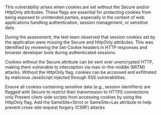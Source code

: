 This vulnerability arises when cookies are set without the Secure and/or HttpOnly attributes. These flags are essential for protecting cookies from being exposed to unintended parties, especially in the context of web applications handling authentication, session management, or sensitive data.

During the assessment, the test team observed that session cookies set by the application were missing the Secure and HttpOnly attributes. This was identified by reviewing the Set-Cookie headers in HTTP responses and browser developer tools during authenticated sessions.

Cookies without the Secure attribute can be sent over unencrypted HTTP, making them vulnerable to interception via man-in-the-middle (MITM) attacks.
Without the HttpOnly flag, cookies can be accessed and exfiltrated by malicious JavaScript injected through XSS vulnerabilities.

Ensure all cookies containing sensitive data (e.g., session identifiers) are flagged with Secure to restrict their transmission to HTTPS connections only
Prevent client-side scripts from accessing cookies by using the HttpOnly flag.
Add the SameSite=Strict or SameSite=Lax attribute to help prevent cross-site request forgery (CSRF) attacks
